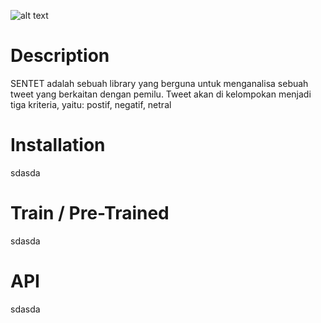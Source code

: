 ![alt text](https://raw.githubusercontent.com/Sarewes2310/SENTET/master/static/asset/Logo/SENTET_3.png?token=AiHTPSbZV5XOPiCVmtDRLRtLWHyx6l86ks5cYz9GwA%3D%3D)
# Description
SENTET adalah sebuah library yang berguna untuk menganalisa sebuah tweet yang berkaitan dengan pemilu. Tweet akan di kelompokan menjadi tiga kriteria, yaitu: postif, negatif, netral
# Installation
sdasda
# Train / Pre-Trained
sdasda
# API
sdasda
